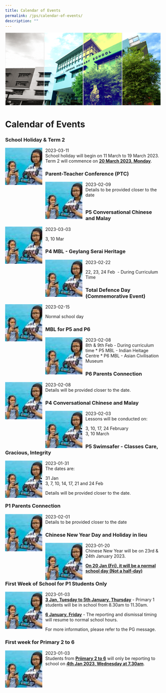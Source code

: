 ```yaml
---
title: Calendar of Events
permalink: /jps/calendar-of-events/
description: ""
---
```


![](/images/Banner.png)

Calendar of Events
==================

### School Holiday & Term 2

<img src="/images/calendar.jpeg" style="width:120px;height:120px;margin-right:10px;" align = "left">
2023-03-11 <br>
School holiday will begin on 11 March to 19 March 2023. <br>Term 2 will commence on <u><b>20 March 2023, Monday</b></u>.



### Parent-Teacher Conference (PTC)

<img src="/images/calendar.jpeg" style="width:120px;height:120px;margin-right:10px;" align = "left">
2023-02-09 <br>
Details to be provided closer to the date

```

```

### P5 Conversational Chinese and Malay

<img src="/images/calendar.jpeg" style="width:120px;height:120px;margin-right:10px;" align = "left">
2023-03-03

* 3, 10 Mar

### P4 MBL - Geylang Serai Heritage

<img src="/images/calendar.jpeg" style="width:120px;height:120px;margin-right:10px;" align = "left">
2023-02-22

*   22, 23, 24 Feb  - During Curriculum Time

### Total Defence Day (Commemorative Event)

<img src="/images/calendar.jpeg" style="width:120px;height:120px;margin-right:10px;" align = "left">
2023-02-15 

Normal school day

### MBL for P5 and P6

<img src="/images/calendar.jpeg" style="width:120px;height:120px;margin-right:10px;" align = "left">
2023-02-08 <br>
8th & 9th Feb - During curriculum time 
*   P5 MBL - Indian Heitage Centre
*   P6 MBL - Asian Civilisation Museum

### P6 Parents Connection

<img src="/images/calendar.jpeg" style="width:120px;height:120px;margin-right:10px;" align = "left">

2023-02-08 <br>Details will be provided closer to the date.

### P4 Conversational Chinese and Malay

<img src="/images/calendar.jpeg" style="width:120px;height:120px;margin-right:10px;" align = "left">
2023-02-03 <br>
Lessons will be conducted on: 

*   3, 10, 17, 24 February
*   3, 10 March

### P5 Swimsafer - Classes Care, Gracious, Integrity

<img src="/images/calendar.jpeg" style="width:120px;height:120px;margin-right:10px;" align = "left">
2023-01-31 <br>
The dates are: 

*   31 Jan
*   3, 7, 10, 14, 17, 21 and 24 Feb 


Details will be provided closer to the date.

### P1 Parents Connection

<img src="/images/calendar.jpeg" style="width:120px;height:120px;margin-right:10px;" align = "left">

2023-02-01 <br>
Details to be provided closer to the date

### Chinese New Year Day and Holiday in lieu

<img src="/images/calendar.jpeg" style="width:120px;height:120px;margin-right:10px;" align = "left">
2023-01-20 <br>
Chinese New Year will be on 23rd & 24th January 2023. 

<u><b>On 20 Jan (Fri), it will be a normal school day (Not a half-day)</b></u>

### First Week of School for P1 Students Only

<img src="/images/calendar.jpeg" style="width:120px;height:120px;margin-right:10px;" align = "left">
2023-01-03 <br>
<u><b>3 Jan, Tuesday to 5th January, Thursday</b></u> - Primary 1 students will be in school from 8.30am to 11.30am. 

<u><b>6 January, Friday</b></u> - The reporting and dismissal timing will resume to normal school hours. 

For more information, please refer to the PG message.

### First week for Primary 2 to 6

<img src="/images/calendar.jpeg" style="width:120px;height:120px;margin-right:10px;" align = "left">
2023-01-03 <br>
Students from <u><b>Priimary 2 to 6</b></u> will only be reporting to school on <u><b>4th Jan 2023, Wednesday at 7.30am</b></u>.